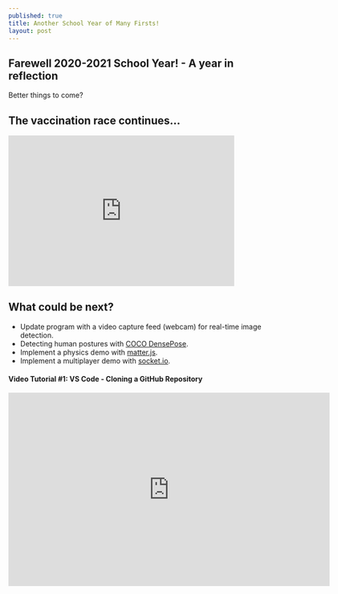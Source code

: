 ```yaml
---
published: true
title: Another School Year of Many Firsts!
layout: post
---
```


## Farewell 2020-2021 School Year! - A year in reflection
Better things to come?

## The vaccination race continues...
<iframe src="https://public.domo.com/cards/31O7r" width="450" height="300" marginheight="0" marginwidth="0" frameborder="0"></iframe>

## What could be next?
- Update program with a video capture feed (webcam) for real-time image detection.
- Detecting human postures with [COCO DensePose](http://densepose.org/).
- Implement a physics demo with [matter.js](https://brm.io/matter-js/).
- Implement a multiplayer demo with [socket.io](https://socket.io/).

#### Video Tutorial #1: VS Code - Cloning a GitHub Repository
<iframe width="640" height="385"
src="https://www.youtube.com/embed/9cMWR-EGFuY" 
frameborder="0"
allow="accelerometer; autoplay; encrypted-media; gyroscope; picture-in-picture" 
allowfullscreen></iframe>
